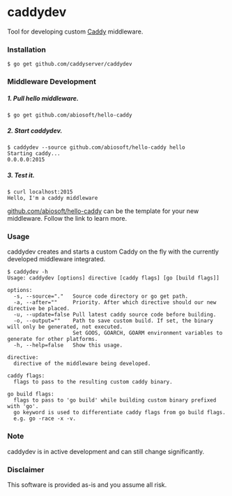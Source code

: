 # caddydev
Tool for developing custom [Caddy](http://caddyserver.com) middleware.

### Installation
```shell
$ go get github.com/caddyserver/caddydev
```

### Middleware Development
##### 1. Pull hello middleware.
```shell
$ go get github.com/abiosoft/hello-caddy
```
##### 2. Start caddydev.
```shell
$ caddydev --source github.com/abiosoft/hello-caddy hello
Starting caddy...
0.0.0.0:2015
```
##### 3. Test it.
```
$ curl localhost:2015
Hello, I'm a caddy middleware
```
[github.com/abiosoft/hello-caddy](https://github.com/abiosoft/hello-caddy) can be the template for your new middleware. Follow the link to learn more.

### Usage
caddydev creates and starts a custom Caddy on the fly with the currently developed middleware integrated.
```
$ caddydev -h
Usage: caddydev [options] directive [caddy flags] [go [build flags]]

options:
  -s, --source="."   Source code directory or go get path.
  -a, --after=""     Priority. After which directive should our new directive be placed.
  -u, --update=false Pull latest caddy source code before building.
  -o, --output=""    Path to save custom build. If set, the binary will only be generated, not executed.
                     Set GOOS, GOARCH, GOARM environment variables to generate for other platforms.
  -h, --help=false   Show this usage.

directive:
  directive of the middleware being developed.

caddy flags:
  flags to pass to the resulting custom caddy binary.

go build flags:
  flags to pass to 'go build' while building custom binary prefixed with 'go'.
  go keyword is used to differentiate caddy flags from go build flags.
  e.g. go -race -x -v.
```

### Note
caddydev is in active development and can still change significantly.

### Disclaimer
This software is provided as-is and you assume all risk.